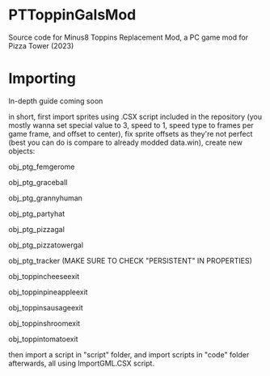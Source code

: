 # PTToppinGalsMod
 Source code for Minus8 Toppins Replacement Mod, a PC game mod for Pizza Tower (2023)

# Importing
In-depth guide coming soon

in short, first import sprites using .CSX script included in the repository (you mostly wanna set special value to 3, speed to 1, speed type to frames per game frame, and offset to center), fix sprite offsets as they're not perfect (best you can do is compare to already modded data.win), create new objects:

obj_ptg_femgerome

obj_ptg_graceball

obj_ptg_grannyhuman

obj_ptg_partyhat

obj_ptg_pizzagal

obj_ptg_pizzatowergal

obj_ptg_tracker (MAKE SURE TO CHECK "PERSISTENT" IN PROPERTIES)

obj_toppincheeseexit

obj_toppinpineappleexit

obj_toppinsausageexit

obj_toppinshroomexit

obj_toppintomatoexit

then import a script in "script" folder, and import scripts in "code" folder afterwards, all using ImportGML.CSX script.
